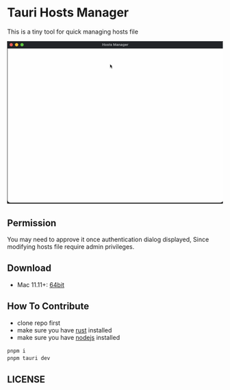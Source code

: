 # Tauri Hosts Manager

This is a tiny tool for quick managing hosts file

![](./docs/preview.gif)

## Permission

You may need to approve it once authentication dialog displayed, Since modifying hosts file require admin privileges.

## Download

- Mac 11.11+: [64bit](https://github.com/leftstick/tauri-hosts-manager/releases/download/1.0.0/tauri-hosts-manager_1.0.0_x64.zip)

## How To Contribute

- clone repo first
- make sure you have [rust](https://www.rust-lang.org/) installed
- make sure you have [nodejs](https://nodejs.org/) installed

```bash
pnpm i
pnpm tauri dev
```

## LICENSE

[mit license]: https://raw.githubusercontent.com/leftstick/tauri-hosts-manager/master/LICENSE
[david-url]: https://david-dm.org/leftstick/tauri-hosts-manager.png
